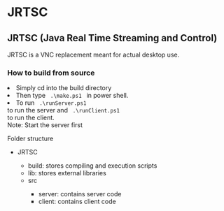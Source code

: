 JRTSC
=====

## JRTSC (Java Real Time Streaming and Control)
JRTSC is a VNC replacement meant for actual desktop use. 

### How to build from source
  

<p>
<li>Simply cd into the build directory</li>
<li> Then type 
<code> .\make.ps1 </code> 
in power shell. </li>
<li> To run   <code> .\runServer.ps1 
</code>  to run the server and  <code> .\runClient.ps1 
</code> to run the client.
</li>
  Note: Start the server first
</p>

Folder structure
<ul>
<li>JRTSC </li>
<ul> 
<li>build: stores compiling and execution scripts</li> 
<li>lib: stores external libraries</li>
<li>src</li>
<ul>
<li>server: contains server code</li>
<li>client: contains client code </li>
</ul>
